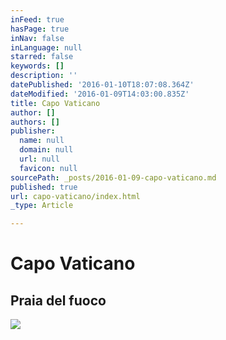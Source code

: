 ```yaml
---
inFeed: true
hasPage: true
inNav: false
inLanguage: null
starred: false
keywords: []
description: ''
datePublished: '2016-01-10T18:07:08.364Z'
dateModified: '2016-01-09T14:03:00.835Z'
title: Capo Vaticano
author: []
authors: []
publisher:
  name: null
  domain: null
  url: null
  favicon: null
sourcePath: _posts/2016-01-09-capo-vaticano.md
published: true
url: capo-vaticano/index.html
_type: Article

---
```

# Capo Vaticano

## Praia del fuoco
![](https://the-grid-user-content.s3-us-west-2.amazonaws.com/e11b36af-5d90-4beb-9320-e98731e02214.jpg)